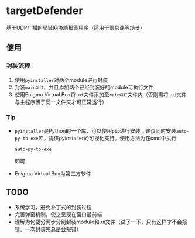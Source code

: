 # targetDefender
基于UDP广播的局域网协助报警程序（适用于信息课等场景）

## 使用

### 封装流程
1. 使用`pyinstaller`对两个module进行封装
2. 封装`mainGUI`，并且添加两个已经封装好的module可执行文件
3. 使用Enigma Virtual Box将`.ui`文件添加至`mainGUI`文件内（否则需将`.ui`文件与主程序置于同一文件夹才可正常运行）

### Tip
- `pyinstaller`是Python的一个库，可以使用`pip`进行安装。建议同时安装`auto-py-to-exe`库，提供pyinstaller的可视化支持。使用方法为在cmd中执行

    ```bash
    auto-py-to-exe
    ```

    即可

- Enigma Virtual Box为第三方软件

## TODO

- 系统学习，避免补丁式的封装过程
- 完善弹窗机制，使之呈现在窗口最前端
- 理解为何要分两步分别封装module和.ui文件（试了一下，只有这样才不会报错。一次封装完总是会报错）
